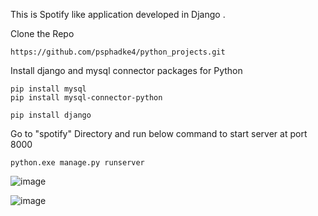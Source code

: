 This is Spotify like application developed in Django .

Clone the Repo
```
https://github.com/psphadke4/python_projects.git
```
Install django and mysql connector packages for Python 
```
pip install mysql
pip install mysql-connector-python
```
```
pip install django
```

Go to "spotify" Directory and run below command to start server at port 8000

```
python.exe manage.py runserver
```
![image](https://github.com/psphadke4/python_projects/assets/77315040/5e80b9d5-3704-49ff-9816-b724fe70aeea)

![image](https://github.com/psphadke4/python_projects/assets/77315040/a75d07c5-1e4b-4b64-94ba-be11cd087182)




